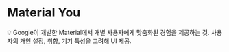 # Material You

<aside>
💡 Google이 개발한 Material에서 개별 사용자에게 맞춤화된 경험을 제공하는 것.
사용자의 개인 설정, 취향, 기기 특성을 고려해 UI 제공.

</aside>